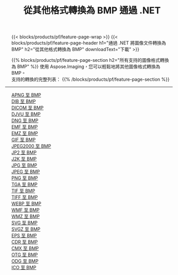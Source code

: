 ﻿---
title: 從其他格式轉換為 BMP 通過 .NET 
weight: 3920
url: /zh-hant/net/conversion/to/bmp 
lang: zh-hant
langdirlevel: 2
locales: zh-hans,ja,it,ru,de,es,fr,nl,id,lt,pl,pt,vi,tr,ko,zh-hant,ar,hi,th,sv,cs,uk,he
description: 使用 Aspose.Imaging，您可以輕鬆地將其他格式轉換為 BMP
---

{{< blocks/products/pf/feature-page-wrap >}}
{{< blocks/products/pf/feature-page-header h1="通過 .NET 將圖像文件轉換為 BMP" h2="從其他格式轉換為 BMP" downloadText="下載" >}}


{{% blocks/products/pf/feature-page-section  h2="所有支持的圖像格式轉換為 BMP" %}}
使用 Aspose.Imaging，您可以輕鬆地將其他圖像格式轉換為 BMP。
<br/>
支持的轉換的完整列表：
{{% /blocks/products/pf/feature-page-section %}}
<div class="container-fluid productfamilypage bg-gray">
    <div class="convertypes bg-gray agp-content section">
        <div class="container">
		<hr style="margin-left:-20px;"/>
		<div class="row other-converters">
		    <div class='col-md-2 other-converter remove-lp remove-rp'><a href="/imaging/zh-hant/net/conversion/apng-to-bmp" >APNG 至 BMP</a></div>
<div class='col-md-2 other-converter remove-lp remove-rp'><a href="/imaging/zh-hant/net/conversion/dib-to-bmp" >DIB 至 BMP</a></div>
<div class='col-md-2 other-converter remove-lp remove-rp'><a href="/imaging/zh-hant/net/conversion/dicom-to-bmp" >DICOM 至 BMP</a></div>
<div class='col-md-2 other-converter remove-lp remove-rp'><a href="/imaging/zh-hant/net/conversion/djvu-to-bmp" >DJVU 至 BMP</a></div>
<div class='col-md-2 other-converter remove-lp remove-rp'><a href="/imaging/zh-hant/net/conversion/dng-to-bmp" >DNG 至 BMP</a></div>
<div class='col-md-2 other-converter remove-lp remove-rp'><a href="/imaging/zh-hant/net/conversion/emf-to-bmp" >EMF 至 BMP</a></div>
<div class='col-md-2 other-converter remove-lp remove-rp'><a href="/imaging/zh-hant/net/conversion/emz-to-bmp" >EMZ 至 BMP</a></div>
<div class='col-md-2 other-converter remove-lp remove-rp'><a href="/imaging/zh-hant/net/conversion/gif-to-bmp" >GIF 至 BMP</a></div>
<div class='col-md-2 other-converter remove-lp remove-rp'><a href="/imaging/zh-hant/net/conversion/jpeg2000-to-bmp" >JPEG2000 至 BMP</a></div>
<div class='col-md-2 other-converter remove-lp remove-rp'><a href="/imaging/zh-hant/net/conversion/jp2-to-bmp" >JP2 至 BMP</a></div>
<div class='col-md-2 other-converter remove-lp remove-rp'><a href="/imaging/zh-hant/net/conversion/j2k-to-bmp" >J2K 至 BMP</a></div>
<div class='col-md-2 other-converter remove-lp remove-rp'><a href="/imaging/zh-hant/net/conversion/jpg-to-bmp" >JPG 至 BMP</a></div>
<div class='col-md-2 other-converter remove-lp remove-rp'><a href="/imaging/zh-hant/net/conversion/jpeg-to-bmp" >JPEG 至 BMP</a></div>
<div class='col-md-2 other-converter remove-lp remove-rp'><a href="/imaging/zh-hant/net/conversion/png-to-bmp" >PNG 至 BMP</a></div>
<div class='col-md-2 other-converter remove-lp remove-rp'><a href="/imaging/zh-hant/net/conversion/tga-to-bmp" >TGA 至 BMP</a></div>
<div class='col-md-2 other-converter remove-lp remove-rp'><a href="/imaging/zh-hant/net/conversion/tif-to-bmp" >TIF 至 BMP</a></div>
<div class='col-md-2 other-converter remove-lp remove-rp'><a href="/imaging/zh-hant/net/conversion/tiff-to-bmp" >TIFF 至 BMP</a></div>
<div class='col-md-2 other-converter remove-lp remove-rp'><a href="/imaging/zh-hant/net/conversion/webp-to-bmp" >WEBP 至 BMP</a></div>
<div class='col-md-2 other-converter remove-lp remove-rp'><a href="/imaging/zh-hant/net/conversion/wmf-to-bmp" >WMF 至 BMP</a></div>
<div class='col-md-2 other-converter remove-lp remove-rp'><a href="/imaging/zh-hant/net/conversion/wmz-to-bmp" >WMZ 至 BMP</a></div>
<div class='col-md-2 other-converter remove-lp remove-rp'><a href="/imaging/zh-hant/net/conversion/svg-to-bmp" >SVG 至 BMP</a></div>
<div class='col-md-2 other-converter remove-lp remove-rp'><a href="/imaging/zh-hant/net/conversion/svgz-to-bmp" >SVGZ 至 BMP</a></div>
<div class='col-md-2 other-converter remove-lp remove-rp'><a href="/imaging/zh-hant/net/conversion/eps-to-bmp" >EPS 至 BMP</a></div>
<div class='col-md-2 other-converter remove-lp remove-rp'><a href="/imaging/zh-hant/net/conversion/cdr-to-bmp" >CDR 至 BMP</a></div>
<div class='col-md-2 other-converter remove-lp remove-rp'><a href="/imaging/zh-hant/net/conversion/cmx-to-bmp" >CMX 至 BMP</a></div>
<div class='col-md-2 other-converter remove-lp remove-rp'><a href="/imaging/zh-hant/net/conversion/otg-to-bmp" >OTG 至 BMP</a></div>
<div class='col-md-2 other-converter remove-lp remove-rp'><a href="/imaging/zh-hant/net/conversion/odg-to-bmp" >ODG 至 BMP</a></div>
<div class='col-md-2 other-converter remove-lp remove-rp'><a href="/imaging/zh-hant/net/conversion/ico-to-bmp" >ICO 至 BMP</a></div>
                </div>
        </div>
    </div>
</div>
<br/>

